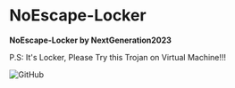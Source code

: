 # NoEscape-Locker
**NoEscape-Locker by NextGeneration2023**

P.S: It's Locker, Please Try this Trojan on Virtual Machine!!!

![GitHub](https://img.shields.io/github/license/NextGeneration2023/NoEscape-Locker?color=22227A&label=license&logo=github&logoColor=6F4DF3)
